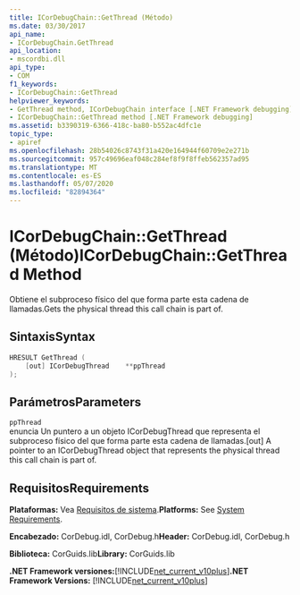 ```yaml
---
title: ICorDebugChain::GetThread (Método)
ms.date: 03/30/2017
api_name:
- ICorDebugChain.GetThread
api_location:
- mscordbi.dll
api_type:
- COM
f1_keywords:
- ICorDebugChain::GetThread
helpviewer_keywords:
- GetThread method, ICorDebugChain interface [.NET Framework debugging]
- ICorDebugChain::GetThread method [.NET Framework debugging]
ms.assetid: b3390319-6366-418c-ba80-b552ac4dfc1e
topic_type:
- apiref
ms.openlocfilehash: 28b54026c8743f31a420e164944f60709e2e271b
ms.sourcegitcommit: 957c49696eaf048c284ef8f9f8ffeb562357ad95
ms.translationtype: MT
ms.contentlocale: es-ES
ms.lasthandoff: 05/07/2020
ms.locfileid: "82894364"
---
```

# <a name="icordebugchaingetthread-method"></a><span data-ttu-id="0238f-102">ICorDebugChain::GetThread (Método)</span><span class="sxs-lookup"><span data-stu-id="0238f-102">ICorDebugChain::GetThread Method</span></span>
<span data-ttu-id="0238f-103">Obtiene el subproceso físico del que forma parte esta cadena de llamadas.</span><span class="sxs-lookup"><span data-stu-id="0238f-103">Gets the physical thread this call chain is part of.</span></span>  
  
## <a name="syntax"></a><span data-ttu-id="0238f-104">Sintaxis</span><span class="sxs-lookup"><span data-stu-id="0238f-104">Syntax</span></span>  
  
```cpp  
HRESULT GetThread (  
    [out] ICorDebugThread    **ppThread  
);  
```  
  
## <a name="parameters"></a><span data-ttu-id="0238f-105">Parámetros</span><span class="sxs-lookup"><span data-stu-id="0238f-105">Parameters</span></span>  
 `ppThread`  
 <span data-ttu-id="0238f-106">enuncia Un puntero a un objeto ICorDebugThread que representa el subproceso físico del que forma parte esta cadena de llamadas.</span><span class="sxs-lookup"><span data-stu-id="0238f-106">[out] A pointer to an ICorDebugThread object that represents the physical thread this call chain is part of.</span></span>  
  
## <a name="requirements"></a><span data-ttu-id="0238f-107">Requisitos</span><span class="sxs-lookup"><span data-stu-id="0238f-107">Requirements</span></span>  
 <span data-ttu-id="0238f-108">**Plataformas:** Vea [Requisitos de sistema](../../get-started/system-requirements.md).</span><span class="sxs-lookup"><span data-stu-id="0238f-108">**Platforms:** See [System Requirements](../../get-started/system-requirements.md).</span></span>  
  
 <span data-ttu-id="0238f-109">**Encabezado:** CorDebug.idl, CorDebug.h</span><span class="sxs-lookup"><span data-stu-id="0238f-109">**Header:** CorDebug.idl, CorDebug.h</span></span>  
  
 <span data-ttu-id="0238f-110">**Biblioteca:** CorGuids.lib</span><span class="sxs-lookup"><span data-stu-id="0238f-110">**Library:** CorGuids.lib</span></span>  
  
 <span data-ttu-id="0238f-111">**.NET Framework versiones:**[!INCLUDE[net_current_v10plus](../../../../includes/net-current-v10plus-md.md)]</span><span class="sxs-lookup"><span data-stu-id="0238f-111">**.NET Framework Versions:** [!INCLUDE[net_current_v10plus](../../../../includes/net-current-v10plus-md.md)]</span></span>
